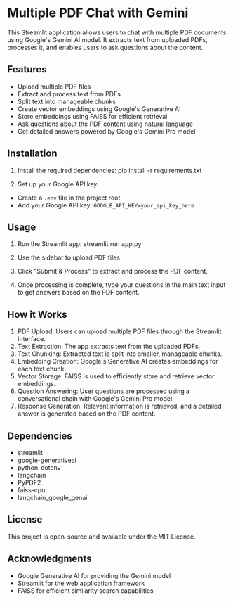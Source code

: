 # Multiple PDF Chat with Gemini

This Streamlit application allows users to chat with multiple PDF documents using Google's Gemini AI model. It extracts text from uploaded PDFs, processes it, and enables users to ask questions about the content.

## Features

- Upload multiple PDF files
- Extract and process text from PDFs
- Split text into manageable chunks
- Create vector embeddings using Google's Generative AI
- Store embeddings using FAISS for efficient retrieval
- Ask questions about the PDF content using natural language
- Get detailed answers powered by Google's Gemini Pro model

## Installation

1. Install the required dependencies:
   pip install -r requirements.txt

2. Set up your Google API key:
- Create a `.env` file in the project root
- Add your Google API key: `GOOGLE_API_KEY=your_api_key_here`

## Usage

1. Run the Streamlit app:
streamlit run app.py
2. Use the sidebar to upload PDF files.

3. Click "Submit & Process" to extract and process the PDF content.

4. Once processing is complete, type your questions in the main text input to get answers based on the PDF content.

## How it Works

1. PDF Upload: Users can upload multiple PDF files through the Streamlit interface.
2. Text Extraction: The app extracts text from the uploaded PDFs.
3. Text Chunking: Extracted text is split into smaller, manageable chunks.
4. Embedding Creation: Google's Generative AI creates embeddings for each text chunk.
5. Vector Storage: FAISS is used to efficiently store and retrieve vector embeddings.
6. Question Answering: User questions are processed using a conversational chain with Google's Gemini Pro model.
7. Response Generation: Relevant information is retrieved, and a detailed answer is generated based on the PDF content.

## Dependencies

- streamlit
- google-generativeai
- python-dotenv
- langchain
- PyPDF2
- faiss-cpu
- langchain_google_genai

## License

This project is open-source and available under the MIT License.

## Acknowledgments

- Google Generative AI for providing the Gemini model
- Streamlit for the web application framework
- FAISS for efficient similarity search capabilities


